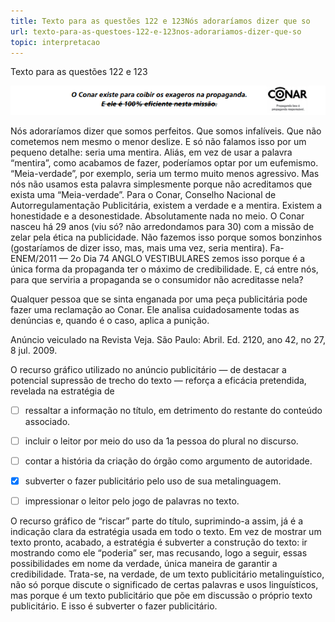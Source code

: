 ```yaml
---
title: Texto para as questões 122 e 123Nós adoraríamos dizer que so
url: texto-para-as-questoes-122-e-123nos-adorariamos-dizer-que-so
topic: interpretacao
---
```



Texto para as questões 122 e 123

![](68d6d4f2-5f97-1fe7-518f-f63b885b5d49.png)

Nós adoraríamos dizer que somos perfeitos. Que somos infalíveis. Que não cometemos nem mesmo o menor deslize. E só não falamos isso por um pequeno detalhe: seria uma mentira. Aliás, em vez de usar a palavra “mentira”, como acabamos de fazer, poderíamos optar por um eufemismo. “Meia-verdade”, por exemplo, seria um termo muito menos agressivo. Mas nós não usamos esta palavra simplesmente porque não acreditamos que exista uma “Meia-verdade”. Para o Conar, Conselho Nacional de Autorregulamentação Publicitária, existem a verdade e a mentira. Existem a honestidade e a desonestidade. Absolutamente nada no meio. O Conar nasceu há 29 anos (viu só? não arredondamos para 30) com a missão de zelar pela ética na publicidade. Não fazemos isso porque somos bonzinhos (gostaríamos de dizer isso, mas, mais uma vez, seria mentira). Fa- ENEM/2011 — 2o Dia 74 ANGLO VESTIBULARES zemos isso porque é a única forma da propaganda ter o máximo de credibilidade. E, cá entre nós, para que serviria a propaganda se o consumidor não acreditasse nela?

Qualquer pessoa que se sinta enganada por uma peça publicitária pode fazer uma reclamação ao Conar. Ele analisa cuidadosamente todas as denúncias e, quando é o caso, aplica a punição.

Anúncio veiculado na Revista Veja. São Paulo: Abril. Ed. 2120, ano 42, no 27, 8 jul. 2009.

O recurso gráfico utilizado no anúncio publicitário — de destacar a potencial supressão de trecho do texto — reforça a eficácia pretendida, revelada na estratégia de



- [ ] ressaltar a informação no título, em detrimento do restante do conteúdo associado.
- [ ] incluir o leitor por meio do uso da 1a pessoa do plural no discurso.
- [ ] contar a história da criação do órgão como argumento de autoridade.
- [x] subverter o fazer publicitário pelo uso de sua metalinguagem.
- [ ] impressionar o leitor pelo jogo de palavras no texto.


O recurso gráfico de “riscar” parte do título, suprimindo-a assim, já é a indicação clara da estratégia usada em todo o texto. Em vez de mostrar um texto pronto, acabado, a estratégia é subverter a construção do texto: ir mostrando como ele “poderia” ser, mas recusando, logo a seguir, essas possibilidades em nome da verdade, única maneira de garantir a credibilidade. Trata-se, na verdade, de um texto publicitário metalinguístico, não só porque discute o significado de certas palavras e usos linguísticos, mas porque é um texto publicitário que põe em discussão o próprio texto publicitário. E isso é subverter o fazer publicitário.
